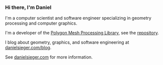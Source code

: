 ### Hi there, I'm Daniel

I'm a computer scientist and software engineer specializing in geometry processing and computer graphics.

I'm a developer of the [Polygon Mesh Processing Library](https://www.pmp-library.org), see the [repository](https://github.com/pmp-library/pmp-library/).

I blog about geometry, graphics, and software engineering at [danielsieger.com/blog](https://danielsieger.com/blog/).

See [danielsieger.com](https://www.danielsieger.com) for more information.
